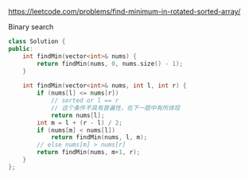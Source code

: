 https://leetcode.com/problems/find-minimum-in-rotated-sorted-array/

Binary search

```cpp
class Solution {
public:
    int findMin(vector<int>& nums) {
        return findMin(nums, 0, nums.size() - 1);
    }
    
    int findMin(vector<int>& nums, int l, int r) {
        if (nums[l] <= nums[r]) 
            // sorted or l == r
            // 这个条件不具有普遍性，在下一题中有所体现
            return nums[l];
        int m = l + (r - l) / 2;
        if (nums[m] < nums[l])
            return findMin(nums, l, m);
        // else nums[m] > nums[r]
        return findMin(nums, m+1, r);
    }
};
```